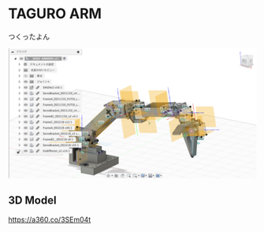 # TAGURO ARM

つくったよん

![Top Image](https://github.com/xecus/taguroarm/blob/main/images/top.png)

## 3D Model

https://a360.co/3SEm04t


